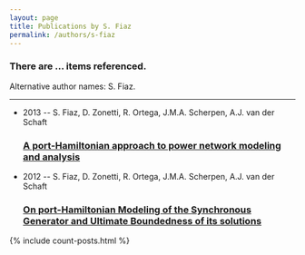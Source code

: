 ```yaml
---
layout: page
title: Publications by S. Fiaz
permalink: /authors/s-fiaz
---
```


<h3 id="number-posts">There are ... items referenced.</h3>
<p id='info-authors'>Alternative author names: S. Fiaz.</p>
<hr />
<ul class="post-list">
<li><span class='post-meta'>2013 -- S. Fiaz, D. Zonetti, R. Ortega, J.M.A. Scherpen, A.J. van der Schaft</span><h3><a class='post-link' href="{{ site.baseurl }}/a-port-hamiltonian-approach-to-power-network-modeling-and-analysis">A port-Hamiltonian approach to power network modeling and analysis</a></h3></li>
<li><span class='post-meta'>2012 -- S. Fiaz, D. Zonetti, R. Ortega, J.M.A. Scherpen, A.J. van der Schaft</span><h3><a class='post-link' href="{{ site.baseurl }}/on-port-hamiltonian-modeling-of-the-synchronous-generator-and-ultimate-boundedness-of-its-solutions">On port-Hamiltonian Modeling of the Synchronous Generator and Ultimate Boundedness of its solutions</a></h3></li>

</ul>
{% include count-posts.html %}
